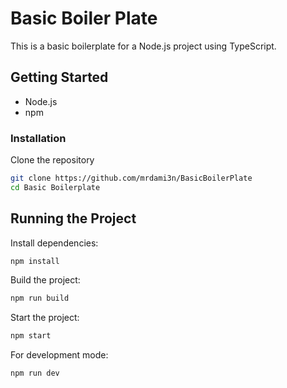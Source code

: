 # Basic Boiler Plate

This is a basic boilerplate for a Node.js project using TypeScript.

## Getting Started

- Node.js
- npm

### Installation

Clone the repository
   ```bash
   git clone https://github.com/mrdami3n/BasicBoilerPlate
   cd Basic Boilerplate
```

## Running the Project

Install dependencies:

```bash
npm install
```

Build the project:

```bash
npm run build
```

Start the project:

```bash
npm start
```

For development mode:

```bash
npm run dev
```
